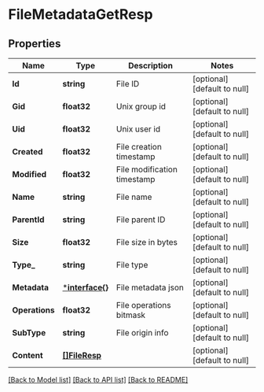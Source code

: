 # FileMetadataGetResp

## Properties
Name | Type | Description | Notes
------------ | ------------- | ------------- | -------------
**Id** | **string** | File ID | [optional] [default to null]
**Gid** | **float32** | Unix group id | [optional] [default to null]
**Uid** | **float32** | Unix user id | [optional] [default to null]
**Created** | **float32** | File creation timestamp | [optional] [default to null]
**Modified** | **float32** | File modification timestamp | [optional] [default to null]
**Name** | **string** | File name | [optional] [default to null]
**ParentId** | **string** | File parent ID | [optional] [default to null]
**Size** | **float32** | File size in bytes | [optional] [default to null]
**Type_** | **string** | File type | [optional] [default to null]
**Metadata** | [***interface{}**](interface{}.md) | File metadata json | [optional] [default to null]
**Operations** | **float32** | File operations bitmask | [optional] [default to null]
**SubType** | **string** | File origin info | [optional] [default to null]
**Content** | [**[]FileResp**](FileResp.md) |  | [optional] [default to null]

[[Back to Model list]](../README.md#documentation-for-models) [[Back to API list]](../README.md#documentation-for-api-endpoints) [[Back to README]](../README.md)


